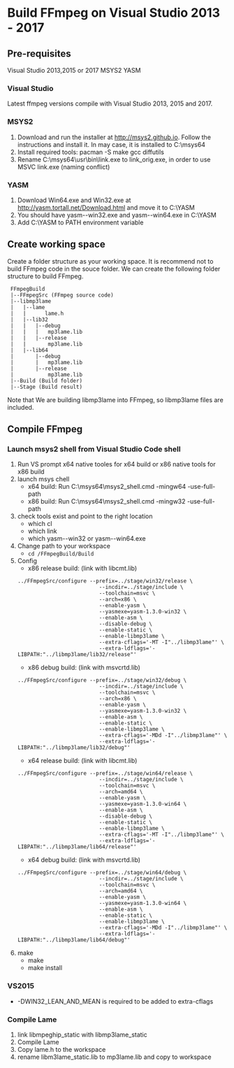 # Build FFmpeg on Visual Studio 2013 - 2017

## Pre-requisites

Visual Studio 2013,2015 or 2017
MSYS2
YASM

### Visual Studio
Latest ffmpeg versions compile with Visual Studio 2013, 2015 and 2017. 

### MSYS2

1. Download and run the installer at http://msys2.github.io. Follow the instructions and install it. In may case, it is installed to C:\msys64
2. Install required tools: pacman -S make gcc diffutils
3. Rename C:\msys64\usr\bin\link.exe to link_orig.exe, in order to use MSVC link.exe (naming conflict)

### YASM

1. Download Win64.exe and Win32.exe at http://yasm.tortall.net/Download.html and move it to C:\YASM
2. You should have yasm-<version>-win32.exe and yasm-<version>-win64.exe in C:\YASM
3. Add C:\YASM to PATH environment variable

## Create working space
Create a folder structure as your working space. It is recommend not to build FFmpeg code in the souce folder. We can create the following folder structure to build FFmpeg. 

```
 FFmpegBuild
 |--FFmpegSrc (FFmpeg source code)
 |--libmp3lame
 |   |--lame
 |   |      lame.h  
 |   |--lib32
 |   |   |--debug
 |   |   |   mp3lame.lib
 |   |   |--release
 |   |       mp3lame.lib
 |   |--lib64
 |       |--debug
 |       |   mp3lame.lib
 |       |--release
 |           mp3lame.lib
 |--Build (Build folder)
 |--Stage (Build result)
```
Note that We are building libmp3lame into FFmpeg, so libmp3lame files are included. 

## Compile FFmpeg
### Launch msys2 shell from Visual Studio Code shell
1. Run VS prompt 
   x64 native tooles for x64 build  or x86 native tools for x86 build
2. launch msys chell
    * x64 build:  Run C:\msys64\msys2_shell.cmd -mingw64 -use-full-path  
    * x86 build:  Run C:\msys64\msys2_shell.cmd -mingw32 -use-full-path  
3. check tools exist and point to the right location
    * which cl  
    * which link
    * which yasm-<version>-win32 or yasm-<version>-win64.exe
4. Change path to your workspace
   * ```cd /FFmpegBuild/Build```
5. Config
   * x86 release build: (link with libcmt.lib)
   ```
   ../FFmpegSrc/configure --prefix=../stage/win32/release \
                             --incdir=../stage/include \
                             --toolchain=msvc \
                             --arch=x86 \
                             --enable-yasm \
                             --yasmexe=yasm-1.3.0-win32 \
                             --enable-asm \
                             --disable-debug \
                             --enable-static \
                             --enable-libmp3lame \
                             --extra-cflags='-MT -I"../libmp3lame"' \
                             --extra-ldflags='-LIBPATH:"../libmp3lame/lib32/release"'
   ```
   * x86 debug build: (link with msvcrtd.lib)
   ```
   ../FFmpegSrc/configure --prefix=../stage/win32/debug \
                             --incdir=../stage/include \
                             --toolchain=msvc \
                             --arch=x86 \
                             --enable-yasm \
                             --yasmexe=yasm-1.3.0-win32 \
                             --enable-asm \
                             --enable-static \
                             --enable-libmp3lame \
                             --extra-cflags='-MDd -I"../libmp3lame"' \
                             --extra-ldflags='-LIBPATH:"../libmp3lame/lib32/debug"'
   ```
   * x64 release build: (link with libcmt.lib)
   ```
   ../FFmpegSrc/configure --prefix=../stage/win64/release \
                             --incdir=../stage/include \
                             --toolchain=msvc \
                             --arch=amd64 \
                             --enable-yasm \
                             --yasmexe=yasm-1.3.0-win64 \
                             --enable-asm \
                             --disable-debug \
                             --enable-static \
                             --enable-libmp3lame \
                             --extra-cflags='-MT -I"../libmp3lame"' \
                             --extra-ldflags='-LIBPATH:"../libmp3lame/lib64/release"'
   ```
   * x64 debug build: (link with msvcrtd.lib)   
   ```
   ../FFmpegSrc/configure --prefix=../stage/win64/debug \
                             --incdir=../stage/include \
                             --toolchain=msvc \
                             --arch=amd64 \
                             --enable-yasm \
                             --yasmexe=yasm-1.3.0-win64 \
                             --enable-asm \
                             --enable-static \
                             --enable-libmp3lame \
                             --extra-cflags='-MDd -I"../libmp3lame"' \
                             --extra-ldflags='-LIBPATH:"../libmp3lame/lib64/debug"'
   ```
6. make
    * make 
    * make install

### VS2015
 * -DWIN32_LEAN_AND_MEAN is required to be added to extra-cflags
    
### Compile Lame
1. link libmpeghip_static with libmp3lame_static
2. Compile Lame
3. Copy lame.h to the workspace
4. rename libm3lame_static.lib to mp3lame.lib and copy to workspace
